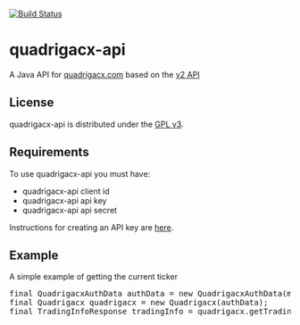 [![Build Status](https://travis-ci.org/teverett/quadrigacx-api.png?branch=master)](https://travis-ci.org/teverett/quadrigacx-api)

# quadrigacx-api
A Java API for [quadrigacx.com](https://www.quadrigacx.com/) based on the [v2 API](https://www.quadrigacx.com/api_info)

## License

quadrigacx-api is distributed under the [GPL v3](https://www.gnu.org/licenses/gpl-3.0.en.html).

## Requirements

To use quadrigacx-api you must have:

* quadrigacx-api client id
* quadrigacx-api api key
* quadrigacx-api api secret

Instructions for creating an API key are [here](https://www.quadrigacx.com/api_info).

## Example

A simple example of getting the current ticker

<pre>
final QuadrigacxAuthData authData = new QuadrigacxAuthData(myKey, mySecret, myClientID);
final Quadrigacx quadrigacx = new Quadrigacx(authData);
final TradingInfoResponse tradingInfo = quadrigacx.getTradingInfo(Quadrigacx.Book.btc_cad);
</pre>




